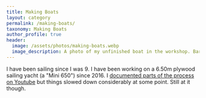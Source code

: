 ```yaml
---
title: Making Boats
layout: category
permalink: /making-boats/
taxonomy: Making Boats
author_profile: true
header:
  image: /assets/photos/making-boats.webp
  image_description: A photo of my unfinished boat in the workshop. Bare deck, painted white.
---
```


I have been sailing since I was 9. I have been working on a 6.50m plywood sailing yacht (a "Mini 650") since 2016. I [documented parts of the process on Youtube](https://www.youtube.com/channel/UCkALdGwfCY_CDQNQ-tHz1AQ/videos) but things slowed down considerably at some point. Still at it though.
